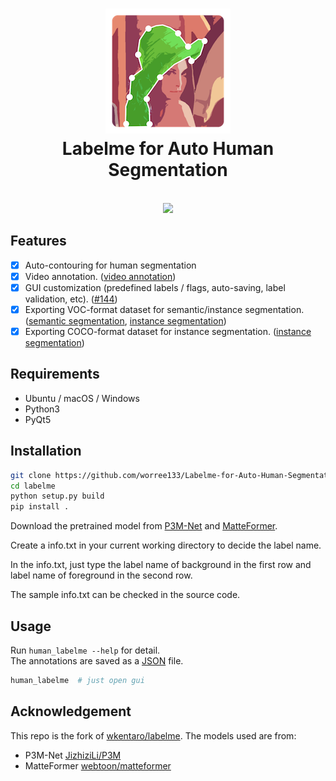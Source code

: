 <h1 align="center">
  <img src="labelme/icons/icon.png"><br/>Labelme for Auto Human Segmentation
</h1>

<br/>

<div align="center">
  <img src="resources/SemanticSegmentation.png" width="70%">
</div>

## Features

- [x] Auto-contouring for human segmentation
- [x] Video annotation. ([video annotation](examples/video_annotation))
- [x] GUI customization (predefined labels / flags, auto-saving, label validation, etc). ([#144](https://github.com/wkentaro/labelme/pull/144))
- [x] Exporting VOC-format dataset for semantic/instance segmentation. ([semantic segmentation](examples/semantic_segmentation), [instance segmentation](examples/instance_segmentation))
- [x] Exporting COCO-format dataset for instance segmentation. ([instance segmentation](examples/instance_segmentation))

## Requirements

- Ubuntu / macOS / Windows
- Python3
- PyQt5

## Installation

```bash
git clone https://github.com/worree133/Labelme-for-Auto-Human-Segmentation.git
cd labelme
python setup.py build
pip install .
```
Download the pretrained model from [P3M-Net](https://drive.google.com/uc?export=download&id=1smX2YQGIpzKbfwDYHAwete00a_YMwoG1) and [MatteFormer](https://drive.google.com/file/d/1AU7uM1dtYjEhtOa_9OGfoQUE-tmW9mX5/view?usp=sharing).

Create a info.txt in your current working directory to decide the label name.

In the info.txt, just type the label name of background in the first row and label name of foreground in the second row.

The sample info.txt can be checked in the source code.

## Usage

Run `human_labelme --help` for detail.  
The annotations are saved as a [JSON](http://www.json.org/) file.

```bash
human_labelme  # just open gui
```

## Acknowledgement

This repo is the fork of [wkentaro/labelme](https://github.com/wkentaro/labelme).
The models used are from:
- P3M-Net [JizhiziLi/P3M](https://github.com/JizhiziLi/P3M/tree/master/core)
- MatteFormer [webtoon/matteformer](https://github.com/webtoon/matteformer)
